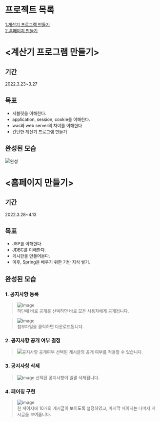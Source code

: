 # 프로젝트 목록  
[1.계산기 프로그램 만들기](#<계산기-프로그램-만들기>)  
[2.홈페이지 만들기](#<홈페이지-만들기>)  

# <계산기 프로그램 만들기>

## 기간  
2022.3.23~3.27  

## 목표  
- 서블릿을 이해한다.  
- application, session, cookie를 이해한다.
- was와 web server의 차이를 이해한다
- 간단한 계산기 프로그램 만들기

## 완성된 모습  
![완성](https://user-images.githubusercontent.com/55649302/160248480-a1b54e1d-8f2b-45d2-8340-84e61e011e57.gif)  


# <홈페이지 만들기>

## 기간  
2022.3.28~4.13  

## 목표  
- JSP를 이해한다.  
- JDBC를 이해한다.
- 게시판을 만들어본다.
- 이후, Spring을 배우기 위한 기반 지식 쌓기.

## 완성된 모습  
### 1. 공지사항 등록
> ![image](https://user-images.githubusercontent.com/55649302/163220236-2d379389-dff7-4dba-a3d1-c1a3fd1533e2.png)  
하단에 바로 공개를 선택하면 바로 모든 사용자에게 공개됩니다.

> ![image](https://user-images.githubusercontent.com/55649302/163220446-bc68d630-3365-4168-bb98-8622e0624ac1.png)  
첨부파일을 클릭하면 다운로드됩니다.  

### 2. 공지사항 공개 여부 결정
> ![공지사항 공개여부](https://im4.ezgif.com/tmp/ezgif-4-82d5361576.gif)
선택된 게시글의 공개 여부를 적용할 수 있습니다.  

### 3. 공지사항 삭제
> ![image](https://user-images.githubusercontent.com/55649302/163221354-10336ffa-2f47-4a49-9d7f-94368c40932f.png)
선택된 공지사항이 일괄 삭제됩니다.

### 4. 페이징 구현  
> ![image](https://user-images.githubusercontent.com/55649302/163221630-09ff98ad-c49b-4392-8f70-4ba4b9b5aab5.png)  
한 페이지에 10개의 게시글이 보이도록 설정하였고, 마지막 페이지는 나머지 게시글을 보여줍니다.
